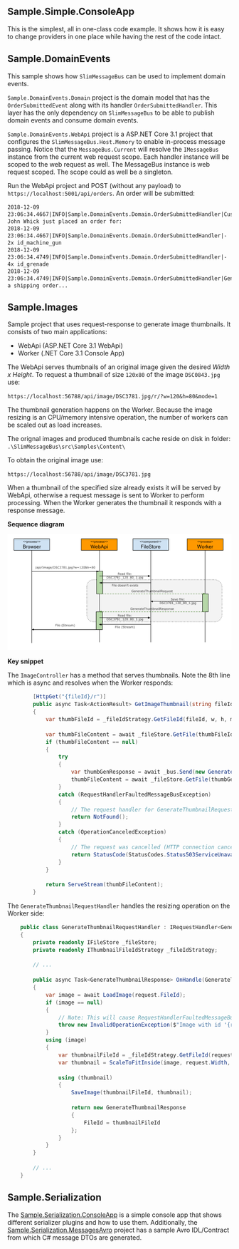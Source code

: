 ## Sample.Simple.ConsoleApp

This is the simplest, all in one-class code example.
It shows how it is easy to change providers in one place while having the rest of the code intact.

## Sample.DomainEvents

This sample shows how `SlimMessageBus` can be used to implement domain events.

`Sample.DomainEvents.Domain` project is the domain model that has the `OrderSubmittedEvent` along with its handler `OrderSubmittedHandler`.
This layer has the only dependency on `SlimMessageBus` to be able to publish domain events and consume domain events.

`Sample.DomainEvents.WebApi` project is a ASP.NET Core 3.1 project that configures the `SlimMessageBus.Host.Memory` to enable in-process message passing.
Notice that the `MessageBus.Current` will resolve the `IMessageBus` instance from the current web request scope. Each handler instance will be scoped to the web request as well.
The MessageBus instance is web request scoped. The scope could as well be a singleton.

Run the WebApi project and POST (without any payload) to `https://localhost:5001/api/orders`. An order will be submitted:

```
2018-12-09 23:06:34.4667|INFO|Sample.DomainEvents.Domain.OrderSubmittedHandler|Customer John Whick just placed an order for:
2018-12-09 23:06:34.4667|INFO|Sample.DomainEvents.Domain.OrderSubmittedHandler|- 2x id_machine_gun
2018-12-09 23:06:34.4749|INFO|Sample.DomainEvents.Domain.OrderSubmittedHandler|- 4x id_grenade
2018-12-09 23:06:34.4749|INFO|Sample.DomainEvents.Domain.OrderSubmittedHandler|Generating a shipping order...
```

## Sample.Images

Sample project that uses request-response to generate image thumbnails. It consists of two main applications:
* WebApi (ASP.NET Core 3.1 WebApi)
* Worker (.NET Core 3.1 Console App)

The WebApi serves thumbnails of an original image given the desired *Width x Height*. To request a thumbnail of size `120x80` of the image `DSC0843.jpg` use:

`https://localhost:56788/api/image/DSC3781.jpg/r/?w=120&h=80&mode=1`

The thumbnail generation happens on the Worker. Because the image resizing is an CPU/memory intensive operation, the number of workers can be scaled out as load increases.

The orignal images and produced thumbnails cache reside on disk in folder: `.\SlimMessageBus\src\Samples\Content\`

To obtain the original image use:

`https://localhost:56788/api/image/DSC3781.jpg`

When a thumbnail of the specified size already exists it will be served by WebApi, otherwise a request message is sent to Worker to perform processing. When the Worker generates the thumbnail it responds with a response message.

**Sequence diagram**

![](images/SlimMessageBus_Sample_Images.png)

**Key snippet**

The `ImageController` has a method that serves thumbnails. Note the 8th line which is async and resolves when the Worker responds:
```cs
        [HttpGet("{fileId}/r")]
        public async Task<ActionResult> GetImageThumbnail(string fileId, [FromQuery] ThumbnailMode mode, [FromQuery] int w, [FromQuery] int h, CancellationToken cancellationToken)
        {
            var thumbFileId = _fileIdStrategy.GetFileId(fileId, w, h, mode);

            var thumbFileContent = await _fileStore.GetFile(thumbFileId);
            if (thumbFileContent == null)
            {
                try
                {
                    var thumbGenResponse = await _bus.Send(new GenerateThumbnailRequest(fileId, mode, w, h), cancellationToken);
                    thumbFileContent = await _fileStore.GetFile(thumbGenResponse.FileId);
                }
                catch (RequestHandlerFaultedMessageBusException)
                {
                    // The request handler for GenerateThumbnailRequest failed
                    return NotFound();
                }
                catch (OperationCanceledException)
                {
                    // The request was cancelled (HTTP connection cancelled, or request timed out)
                    return StatusCode(StatusCodes.Status503ServiceUnavailable, "The request was cancelled");
                }
            }

            return ServeStream(thumbFileContent);
        }
```

The `GenerateThumbnailRequestHandler` handles the resizing operation on the Worker side:
```cs
    public class GenerateThumbnailRequestHandler : IRequestHandler<GenerateThumbnailRequest, GenerateThumbnailResponse>
    {
        private readonly IFileStore _fileStore;
        private readonly IThumbnailFileIdStrategy _fileIdStrategy;

		// ...
		
        public async Task<GenerateThumbnailResponse> OnHandle(GenerateThumbnailRequest request, string topic)
        {
            var image = await LoadImage(request.FileId);
            if (image == null)
            {
                // Note: This will cause RequestHandlerFaultedMessageBusException thrown on the other side (IRequestResponseBus.Send() method)
                throw new InvalidOperationException($"Image with id '{request.FileId}' does not exist");
            }
            using (image)
            {
                var thumbnailFileId = _fileIdStrategy.GetFileId(request.FileId, request.Width, request.Height, request.Mode);
                var thumbnail = ScaleToFitInside(image, request.Width, request.Height);

                using (thumbnail)
                {
                    SaveImage(thumbnailFileId, thumbnail);

                    return new GenerateThumbnailResponse
                    {
                        FileId = thumbnailFileId
                    };
                }                
            }
        }

		// ...
	}	

```

## Sample.Serialization

The [Sample.Serialization.ConsoleApp](Sample.Serialization.ConsoleApp) is a simple console app that shows different serializer plugins and how to use them. Additionally, the [Sample.Serialization.MessagesAvro](Sample.Serialization.MessagesAvro) project has a sample Avro IDL/Contract from which C# message DTOs are generated.